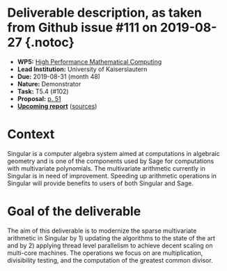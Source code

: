 # Deliverable description, as taken from Github issue #111 on 2019-08-27 {.notoc}

- **WP5:** [High Performance Mathematical Computing](https://github.com/OpenDreamKit/OpenDreamKit/tree/master/WP5)
- **Lead Institution:** University of Kaiserslautern
- **Due:** 2019-08-31 (month 48)
- **Nature:** Demonstrator
- **Task:** T5.4 (#102)
- **Proposal:** [p. 51](https://github.com/OpenDreamKit/OpenDreamKit/raw/master/Proposal/proposal-www.pdf)
- **[Upcoming report](https://github.com/OpenDreamKit/OpenDreamKit/raw/master/WP5/D5.13/report-final.pdf)** ([sources](https://github.com/OpenDreamKit/OpenDreamKit/raw/master/WP5/D5.13/))

# Context
Singular is a computer algebra system aimed at computations in algebraic geometry and is one of the components used by Sage for computations with multivariate polynomials. The multivariate arithmetic currently in Singular is in need of improvement. Speeding up arithmetic operations in Singular will provide benefits to users of both Singular and Sage.

# Goal of the deliverable
The aim of this deliverable is to modernize the sparse multivariate arithmetic in Singular by 1) updating the algorithms to the state of the art and by 2) applying thread level parallelism to achieve decent scaling on multi-core machines. The operations we focus on are multiplication, divisibility testing, and the computation of the greatest common divisor.

